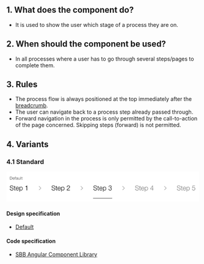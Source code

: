 ## 1. What does the component do?
* It is used to show the user which stage of a process they are on.

## 2. When should the component be used?
* In all processes where a user has to go through several steps/pages to complete them.

## 3. Rules
* The process flow is always positioned at the top immediately after the [breadcrumb](https://digital.sbb.ch/en/components/breadcrumb).
* The user can navigate back to a process step already passed through.
* Forward navigation in the process is only permitted by the call-to-action of the page concerned. Skipping steps (forward) is not permitted.

## 4. Variants
### 4.1 Standard
![Image of the component for process steps](https://raw.githubusercontent.com/sbb-design-systems/design-system-website-documentation/master/documentation/components/processflow/images/processflow_default.png 'class: image')

#### Design specification
* [Default](https://sbb.invisionapp.com/d/main#/console/15744722/328136685/inspect)

#### Code specification
* [SBB Angular Component Library](https://sbb-angular.app.sbb.ch/latest/content/processflow)